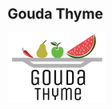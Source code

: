 # Gouda Thyme
![Logo](https://github.com/whymsicalc/goudathyme/blob/master/static/images/gouda-time-logo-dark.png)

